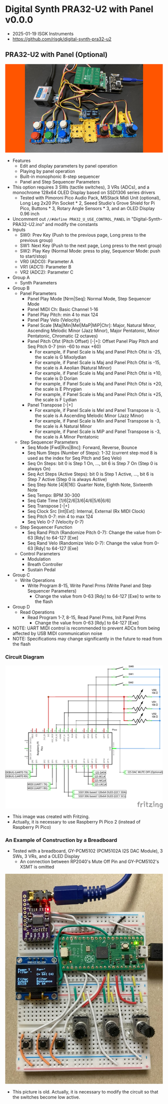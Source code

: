 # Digital Synth PRA32-U2 with Panel v0.0.0

- 2025-01-19 ISGK Instruments
- <https://github.com/risgk/digital-synth-pra32-u2>


## PRA32-U2 with Panel (Optional)

![PRA32-U2 with Panel (Grove System)](./pra32-u2-with-panel-grove-system.jpg)

- Features
    - Edit and display parameters by panel operation
    - Playing by panel operation
    - Built-in monophonic 8-step sequencer
    - Panel and Step Sequencer Parameters
- This option requires 3 SWs (tactile switches), 3 VRs (ADCs), and a monochrome 128x64 OLED Display based on SSD1306 series drivers
    - Tested with Pimoroni Pico Audio Pack, M5Stack Midi Unit (optional), Long Leg 2x20 Pin Socket * 2, Seeed Studio's Grove Shield for Pi Pico, Buttons * 3, Rotary Angle Sensors * 3, and an OLED Display 0.96 inch
- Uncomment out `//#define PRA32_U_USE_CONTROL_PANEL` in "Digital-Synth-PRA32-U2.ino" and modify the constants
- Inputs
    - SW0: Prev Key (Push to the previous page, Long press to the previous group)
    - SW1: Next Key (Push to the next page, Long press to the next group)
    - SW2: Play Key (Normal Mode: press to play, Sequencer Mode: push to start/stop)
    - VR0 (ADC0): Parameter A
    - VR1 (ADC1): Parameter B
    - VR2 (ADC2): Parameter C
- Group A
    - Synth Parameters
- Group B
    - Panel Parameters
        - Panel Play Mode [Nrm|Seq]: Normal Mode, Step Sequencer Mode
        - Panel MIDI Ch: Basic Channel 1-16
        - Panel Play Pitch: min 4 to max 124
        - Panel Play Velo (Velocity)
        - Panel Scale [Maj|Min|Mel|MaP|MiP|Chr]: Major, Natural Minor, Ascending Melodic Minor (Jazz Minor), Major Pentatonic, Minor Pentatonic, Chromatic (2 octaves)
        - Panel Pitch Ofst (Pitch Offset) [-|+]: Offset Panel Play Pitch and Seq Pitch 0-7 (min -60 to max +60)
            - For example, if Panel Scale is Maj and Panel Pitch Ofst is -25, the scale is G Mixolydian
            - For example, if Panel Scale is Maj and Panel Pitch Ofst is -15, the scale is A Aeolian (Natural Minor)
            - For example, if Panel Scale is Maj and Panel Pitch Ofst is +10, the scale is D Dorian
            - For example, if Panel Scale is Maj and Panel Pitch Ofst is +20, the scale is E Phrygian
            - For example, if Panel Scale is Maj and Panel Pitch Ofst is +25, the scale is F Lydian
        - Panel Transpose [-|+]
            - For example, if Panel Scale is Mel and Panel Transpose is -3, the scale is A Ascending Melodic Minor (Jazz Minor)
            - For example, if Panel Scale is Min and Panel Transpose is -3, the scale is A Natural Minor
            - For example, if Panel Scale is MiP and Panel Transpose is -3, the scale is A Minor Pentatonic
    - Step Sequencer Parameters
        - Seq Mode [Fwd|Rvs|Bnc]: Forward, Reverse, Bounce
        - Seq Num Steps (Number of Steps): 1-32 (current step mod 8 is used as the index for Seq Pitch and Seq Velo)
        - Seq On Steps: bit 0 is Step 1 On, ..., bit 6 is Step 7 On (Step 0 is always On)
        - Seq Act Steps (Active Steps): bit 0 is Step 1 Active, ..., bit 6 is Step 7 Active (Step 0 is always Active)
        - Seq Step Note [4|8|16]: Quarter Note, Eighth Note, Sixteenth Note
        - Seq Tempo: BPM 30-300
        - Seq Gate Time [1/6|2/6|3/6|4/6|5/6|6/6]
        - Seq Transpose [-|+]
        - Seq Clock Src [Int|Ext]: Internal, External (Rx MIDI Clock)
        - Seq Pitch 0-7: min 4 to max 124
        - Seq Velo 0-7 (Velocity 0-7)
    - Step Sequencer Function
        - Seq Rand Pitch (Randomize Pitch 0-7): Change the value from 0-63 [Rdy] to 64-127 [Exe]
        - Seq Rand Velo (Randomize Velo 0-7): Change the value from 0-63 [Rdy] to 64-127 [Exe]
    - Control Parameters
        - Modulation
        - Breath Controller
        - Sustain Pedal
- Group C
    - Write Operations
        - Write Program 8-15, Write Panel Prms (Write Panel and Step Sequencer Parameters)
            - Change the value from 0-63 [Rdy] to 64-127 [Exe] to write to the flash
- Group D
    - Read Operations
        - Read Program 1-7, 8-15, Read Panel Prms, Init Panel Prms
            - Change the value from 0-63 [Rdy] to 64-127 [Exe]
- NOTE: UART MIDI control is recommended to prevent ADCs from being affected by USB MIDI communication noise
- NOTE: Specifications may change significantly in the future to read from the flash


### Circuit Diagram

![Circuit Diagram](./pra32-u2-with-panel-circuit-diagram.png)

- This image was created with Fritzing.
- Actually, it is necessary to use Raspberry Pi Pico 2 (instead of Raspberry Pi Pico)


### An Example of Construction by a Breadboard

- Tested with a breadboard, GY-PCM5102 (PCM5102A I2S DAC Module), 3 SWs, 3 VRs, and a OLED Display
    - An connection between RP2040's Mute Off Pin and GY-PCM5102's XSMT is omitted

![PRA32-U2 with Panel (Bread Board)](./pra32-u2-with-panel-breadboard.jpg)

- This picture is old. Actually, it is necessary to modify the circuit so that the switches become low active.
